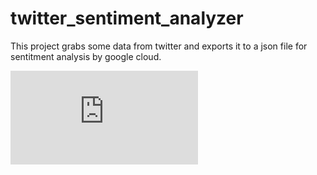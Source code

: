 # twitter_sentiment_analyzer

This project grabs some data from twitter and exports it to a json file for
sentitment analysis by google cloud. 


![alt text](https://github.com/rluuy/Twitter_Covid_Sentiment_Analysis/blob/Master/ProjectWriteup.pdf?raw=true)
